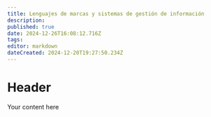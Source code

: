 ```yaml
---
title: Lenguajes de marcas y sistemas de gestión de información
description: 
published: true
date: 2024-12-26T16:08:12.716Z
tags: 
editor: markdown
dateCreated: 2024-12-20T19:27:50.234Z
---
```


# Header
Your content here